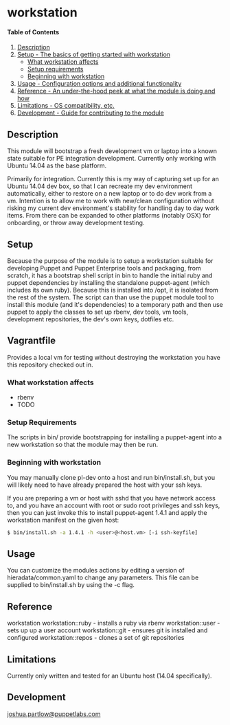 # workstation

#### Table of Contents

1. [Description](#description)
1. [Setup - The basics of getting started with workstation](#setup)
    * [What workstation affects](#what-workstation-affects)
    * [Setup requirements](#setup-requirements)
    * [Beginning with workstation](#beginning-with-workstation)
1. [Usage - Configuration options and additional functionality](#usage)
1. [Reference - An under-the-hood peek at what the module is doing and how](#reference)
1. [Limitations - OS compatibility, etc.](#limitations)
1. [Development - Guide for contributing to the module](#development)

## Description

This module will bootstrap a fresh development vm or laptop into a known state
suitable for PE integration development.  Currently only working with Ubuntu
14.04 as the base platform.

Primarily for integration.  Currently this is my way of capturing set up for an
Ubuntu 14.04 dev box, so that I can recreate my dev environment automatically,
either to restore on a new laptop or to do dev work from a vm.  Intention is to
allow me to work with new/clean configuration without risking my current dev
environment's stability for handling day to day work items.  From there can be
expanded to other platforms (notably OSX) for onboarding, or throw away
development testing.

## Setup

Because the purpose of the module is to setup a workstation suitable for
developing Puppet and Puppet Enterprise tools and packaging, from scratch, it
has a bootstrap shell script in bin to handle the initial ruby and puppet
dependencies by installing the standalone puppet-agent (which includes its own
ruby).  Because this is installed into /opt, it is isolated from the rest of
the system.  The script can than use the puppet module tool to install this
module (and it's dependencies) to a temporary path and then use puppet to apply
the classes to set up rbenv, dev tools, vm tools, development repositories, the
dev's own keys, dotfiles etc.

## Vagrantfile

Provides a local vm for testing without destroying the workstation you have
this repository checked out in.

### What workstation affects

* rbenv
* TODO

### Setup Requirements

The scripts in bin/ provide bootstrapping for installing a puppet-agent into a
new workstation so that the module may then be run.

### Beginning with workstation

You may manually clone pl-dev onto a host and run bin/install.sh, but you will likely need to have already prepared the host with your ssh keys.

If you are preparing a vm or host with sshd that you have network access to, and you have an account with root or sudo root privileges and ssh keys, then you can just invoke this to install puppet-agent 1.4.1 and apply the workstation manifest on the given host:

``` sh
$ bin/install.sh -a 1.4.1 -h <user>@<host.vm> [-i ssh-keyfile]
```

## Usage

You can customize the modules actions by editing a version of hieradata/common.yaml to change any parameters.  This file can be supplied to bin/install.sh by using the -c flag.

## Reference

workstation
workstation::ruby - installs a ruby via rbenv
workstation::user - sets up up a user account
workstation::git  - ensures git is installed and configured
workstation::repos - clones a set of git repositories

## Limitations

Currently only written and tested for an Ubuntu host (14.04 specifically).

## Development

joshua.partlow@puppetlabs.com
